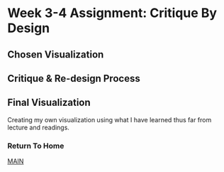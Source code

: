 
# Week 3-4 Assignment: Critique By Design


## Chosen Visualization

## Critique & Re-design Process


## Final Visualization
Creating my own visualization using what I have learned thus far from lecture and readings. 


### Return To Home
[MAIN](/README.md)
